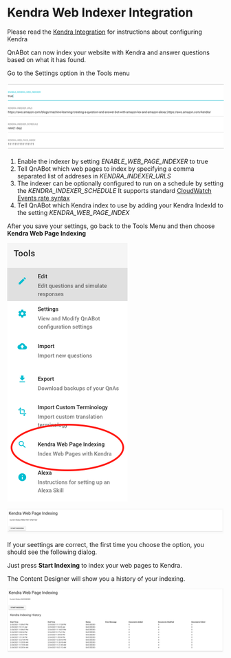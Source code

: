 # Kendra Web Indexer Integration

Please read the [Kendra Integration](../../workshops/kendra/README.md) for instructions about configuring Kendra



QnABot can now index your website with Kendra and answer questions based on what it has found.

Go to the Settings option in the Tools menu


![](./settings.png)

1. Enable the indexer by setting _ENABLE_WEB_PAGE_INDEXER_ to true
1. Tell QnABot which web pages to index by specifying a comma separated list of addreses in _KENDRA_INDEXER_URLS_
1. The indexer can be optionally configured to run on a schedule by setting the _KENDRA_INDEXER_SCHEDULE_
   It supports standard [CloudWatch Events rate syntax](https://docs.aws.amazon.com/AmazonCloudWatch/latest/events/ScheduledEvents.html#RateExpressions)
1. Tell QnABot which Kendra index to use by adding your Kendra IndexId to the setting _KENDRA_WEB_PAGE_INDEX_


After you save your settings, go back to the Tools Menu and then choose **Kendra Web Page Indexing**

![](./tools.png)

![](./NoIndexDialog.png)

If your seettings are correct, the first time you choose the option, you should see the following dialog.

Just press **Start Indexing** to index your web pages to Kendra.  

The Content Designer will show you a history of your indexing.

![](./IndexDialog.png)



